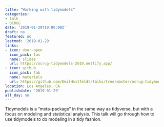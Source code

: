 ```yaml
---
title: "Working with tidymodels"
categories:
- talk
- OCRUG
date: '2019-01-29T19:00:00Z'
draft: no
featured: no
lastmod: '2019-01-29'
links:
- icon: door-open
  icon_pack: fas
  name: slides
  url: https://ocrug-tidymodels-2019.netlify.app/
- icon: github
  icon_pack: fab
  name: materials
  url: https://github.com/EmilHvitfeldt/talks/tree/master/ocrug-tidymodels-2019
location: Los Angeles, CA
publishdate: '2019-01-29'
all_day: no
---
```


Tidymodels is a “meta-package” in the same way as tidyverse, but with a focus on modeling and statistical analysis. This talk will go through how to use tidymodels to do modeling in a tidy fashion.

